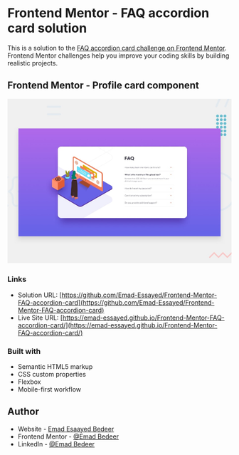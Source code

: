 # Frontend Mentor - FAQ accordion card solution

This is a solution to the [FAQ accordion card challenge on Frontend Mentor](https://www.frontendmentor.io/challenges/faq-accordion-card-XlyjD0Oam). Frontend Mentor challenges help you improve your coding skills by building realistic projects.

## Frontend Mentor - Profile card component

![Design preview for FAQ accordion card coding challenge](./design/desktop-preview.jpg)

### Links

- Solution URL: [https://github.com/Emad-Essayed/Frontend-Mentor-FAQ-accordion-card](https://github.com/Emad-Essayed/Frontend-Mentor-FAQ-accordion-card)
- Live Site URL: [https://emad-essayed.github.io/Frontend-Mentor-FAQ-accordion-card/](https://emad-essayed.github.io/Frontend-Mentor-FAQ-accordion-card/)

### Built with

- Semantic HTML5 markup
- CSS custom properties
- Flexbox
- Mobile-first workflow

## Author

- Website - [Emad Esaayed Bedeer](https://github.com/Emad-Essayed)
- Frontend Mentor - [@Emad Bedeer](https://www.frontendmentor.io/profile/Emad-Essayed)
- LinkedIn - [@Emad Bedeer](https://www.linkedin.com/in/emad-bedeer-4b1797106/)
